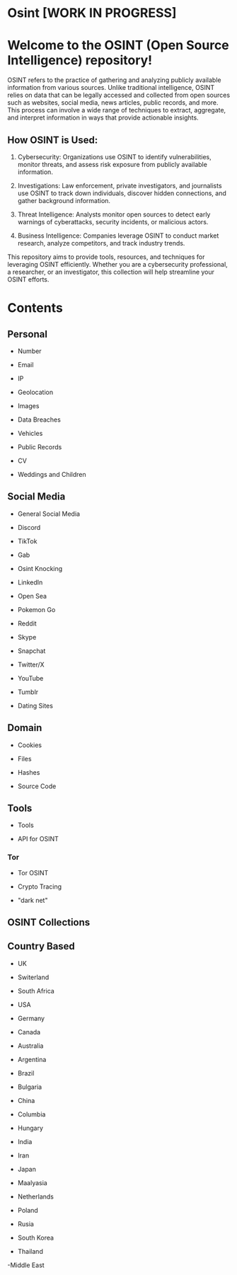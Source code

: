 # Osint [WORK IN PROGRESS]
# **Welcome to the OSINT (Open Source Intelligence) repository!**

OSINT refers to the practice of gathering and analyzing publicly available information from various sources.
Unlike traditional intelligence, OSINT relies on data that can be legally accessed and collected from open sources such as websites, social media, news articles, public records, and more.
This process can involve a wide range of techniques to extract, aggregate, and interpret information in ways that provide actionable insights.


## How OSINT is Used:

1. Cybersecurity: Organizations use OSINT to identify vulnerabilities, monitor threats, and assess risk exposure from publicly available information.

2. Investigations: Law enforcement, private investigators, and journalists use OSINT to track down individuals, discover hidden connections, and gather background information.

3. Threat Intelligence: Analysts monitor open sources to detect early warnings of cyberattacks, security incidents, or malicious actors.

4. Business Intelligence: Companies leverage OSINT to conduct market research, analyze competitors, and track industry trends.

This repository aims to provide tools, resources, and techniques for leveraging OSINT efficiently. Whether you are a cybersecurity professional, a researcher, or an investigator, this collection will help streamline your OSINT efforts.

# **Contents**


## **Personal**

- Number 

- Email 

- IP 

- Geolocation

- Images

- Data Breaches

- Vehicles 

- Public Records

- CV

- Weddings and Children


## **Social Media**

- General Social Media

- Discord
 
- TikTok
 
- Gab
 
- Osint Knocking
 
- LinkedIn
 
- Open Sea
 
- Pokemon Go
 
- Reddit
 
- Skype
 
- Snapchat

- Twitter/X
 
- YouTube
 
- Tumblr
 
- Dating Sites

## **Domain**

- Cookies

- Files

- Hashes

- Source Code

## **Tools**

- Tools

- API for OSINT

### **Tor**

- Tor OSINT

- Crypto Tracing

- "dark net"


## **OSINT Collections**

## **Country Based**

- UK 

- Switerland

- South Africa

- USA

- Germany

- Canada

- Australia

- Argentina 

- Brazil

- Bulgaria

- China

- Columbia

- Hungary

- India

- Iran

- Japan

- Maalyasia

- Netherlands

- Poland

- Rusia

- South Korea

- Thailand

-Middle East
